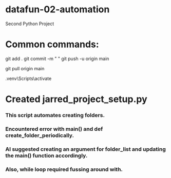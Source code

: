 # datafun-02-automation
Second Python Project
# Common commands:
git add .
git commit -m " "
git push -u origin main

git pull origin main

.venv\Scripts\activate

# Created jarred_project_setup.py
### This script automates creating folders.
### Encountered error with main() and def create_folder_periodically.
### AI suggested creating an argument for folder_list and updating the main() function accordingly.
### Also, while loop required fussing around with.